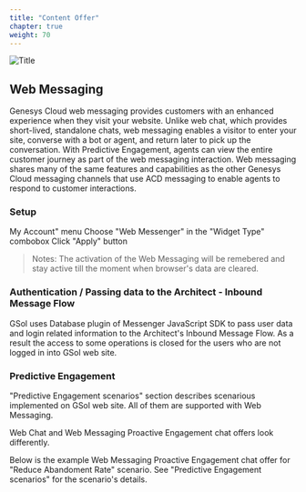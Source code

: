 ```yaml
---
title: "Content Offer"
chapter: true
weight: 70
---
```


![Title](/images/Login.PNG)

## Web Messaging

Genesys Cloud web messaging provides customers with an enhanced experience when they visit your website. Unlike web chat, which provides short-lived, standalone chats, web messaging enables a visitor to enter your site, converse with a bot or agent, and return later to pick up the conversation. With Predictive Engagement, agents can view the entire customer journey as part of the web messaging interaction. Web messaging shares many of the same features and capabilities as the other Genesys Cloud messaging channels that use ACD messaging to enable agents to respond to customer interactions.

### Setup

My Account" menu
Choose "Web Messenger" in the "Widget Type" combobox
Click "Apply" button

> Notes: The activation of the Web Messaging will be remebered and stay active till the moment when browser's data are cleared.

### Authentication / Passing data to the Architect - Inbound Message Flow

GSol uses Database plugin of Messenger JavaScript SDK to pass user data and login related information to the Architect's Inbound Message Flow.
As a result the access to some operations is closed for the users who are not logged in into GSol web site.

### Predictive Engagement
"Predictive Engagement scenarios" section describes scenarious implemented on GSol web site. 
All of them are supported with Web Messaging.

Web Chat and Web Messaging Proactive Engagement chat offers look differently.

Below is the example Web Messaging Proactive Engagement chat offer for "Reduce Abandoment Rate" scenario.
See "Predictive Engagement scenarios" for the scenario's details.

